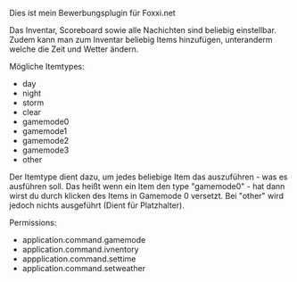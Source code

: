 Dies ist mein Bewerbungsplugin für Foxxi.net

Das Inventar, Scoreboard sowie alle Nachichten sind beliebig einstellbar.
Zudem kann man zum Inventar beliebig Items hinzufügen,
unteranderm welche die Zeit und Wetter ändern.

Mögliche Itemtypes:
  - day
  - night
  - storm
  - clear
  - gamemode0
  - gamemode1
  - gamemode2
  - gamemode3
  - other

Der Itemtype dient dazu, um jedes beliebige Item das auszuführen -
was es ausführen soll. Das heißt wenn ein Item den type "gamemode0" -
hat dann wirst du durch klicken des Items in Gamemode 0 versetzt.
Bei "other" wird jedoch nichts ausgeführt (Dient für Platzhalter).

Permissions:
  - application.command.gamemode
  - application.command.ivnentory
  - appplication.command.settime
  - application.command.setweather

